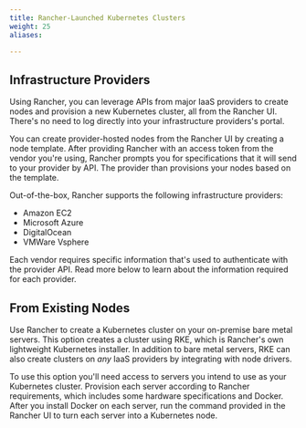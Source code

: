 ```yaml
---
title: Rancher-Launched Kubernetes Clusters
weight: 25
aliases:

---
```


## Infrastructure Providers

Using Rancher, you can leverage APIs from major IaaS providers to create nodes and provision a new Kubernetes cluster, all from the Rancher UI. There's no need to log directly into your infrastructure providers's portal.

You can create provider-hosted nodes from the Rancher UI by creating a node template. After providing Rancher with an access token from the vendor you're using, Rancher prompts you for specifications that it will send to your provider by API. The provider than provisions your nodes based on the template.

Out-of-the-box, Rancher supports the following infrastructure providers:

- Amazon EC2
- Microsoft Azure
- DigitalOcean
- VMWare Vsphere

Each vendor requires specific information that's used to authenticate with the provider API. Read more below to learn about the information required for each provider.

## From Existing Nodes

Use Rancher to create a Kubernetes cluster on your on-premise bare metal servers. This option creates a cluster using RKE, which is Rancher's own lightweight Kubernetes installer. In addition to bare metal servers, RKE can also create clusters on _any_ IaaS providers by integrating with node drivers.

To use this option you'll need access to servers you intend to use as your Kubernetes cluster. Provision each server according to Rancher requirements, which includes some hardware specifications and Docker. After you install Docker on each server, run the command provided in the Rancher UI to turn each server into a Kubernetes node. 